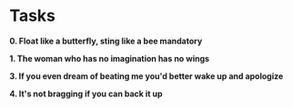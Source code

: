# Tasks

**0. Float like a butterfly, sting like a bee
mandatory**

**1. The woman who has no imagination has no wings**

**3. If you even dream of beating me you'd better wake up and apologize** 

**4. It's not bragging if you can back it up**

